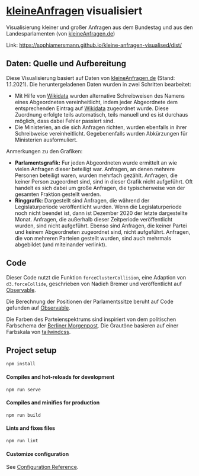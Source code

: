 # [kleineAnfragen](https://kleineanfragen.de/) visualisiert

Visualisierung kleiner und großer Anfragen aus dem Bundestag und aus den Landesparlamenten (von [kleineAnfragen.de](https://kleineanfragen.de/))

Link: https://sophiamersmann.github.io/kleine-anfragen-visualised/dist/

## Daten: Quelle und Aufbereitung

Diese Visualisierung basiert auf Daten von [kleineAnfragen.de](https://kleineanfragen.de/) (Stand: 1.1.2021).
Die heruntergeladenen Daten wurden in zwei Schritten bearbeitet:
- Mit Hilfe von [Wikidata](https://www.wikidata.org/wiki/Wikidata:Main_Page) wurden alternative Schreibweisen des Namens eines Abgeordneten vereinheitlicht, indem jeder Abgeordnete dem entsprechenden Eintrag auf [Wikidata](https://www.wikidata.org/wiki/Wikidata:Main_Page) zugeordnet wurde. Diese Zuordnung erfolgte teils automatisch, teils manuell und es ist durchaus möglich, dass dabei Fehler passiert sind.
- Die Ministerien, an die sich Anfragen richten, wurden ebenfalls in ihrer Schreibweise vereinheitlicht. Gegebenenfalls wurden Abkürzungen für Ministerien ausformuliert.

Anmerkungen zu den Grafiken:
- **Parlamentsgrafik:** Fur jeden Abgeordneten wurde ermittelt an wie vielen Anfragen dieser beteiligt war. Anfragen, an denen mehrere Personen beteiligt waren, wurden mehrfach gezählt. Anfragen, die keiner Person zugeordnet sind, sind in dieser Grafik nicht aufgeführt. Oft handelt es sich dabei um große Anfragen, die typischerweise von der gesamten Fraktion gestellt werden.
- **Ringgrafik:** Dargestellt sind Anfragen, die während der Legislaturperiode veröffentlicht wurden. Wenn die Legislaturperiode noch nicht beendet ist, dann ist Dezember 2020 der letzte dargestellte Monat. Anfragen, die außerhalb dieser Zeitperiode veröffentlicht wurden, sind nicht aufgeführt. Ebenso sind Anfragen, die keiner Partei und keinem Abgeordneten zugeordnet sind, nicht aufgeführt. Anfragen, die von mehreren Parteien gestellt wurden, sind auch mehrmals abgebildet (und miteinander verlinkt).

## Code

Dieser Code nutzt die Funktion `forceClusterCollision`, eine Adaption von `d3.forceCollide`, geschrieben von Nadieh Bremer und veröffentlicht auf [Observable](https://observablehq.com/@nbremer/custom-cluster-force-layout).

Die Berechnung der Positionen der Parlamentssitze beruht auf Code gefunden auf [Observable](https://observablehq.com/@yu-emilie/european-parliament-elections-of-2014/2).

Die Farben des Parteienspektrums sind inspiriert von dem politischen Farbschema der [Berliner Morgenpost](https://interaktiv.morgenpost.de/bundestagswahl-2021-umfragen-ergebnisse-wahlkarte/). Die Grautöne basieren auf einer Farbskala von [tailwindcss](https://tailwindcss.com/docs/customizing-colors).

## Project setup
```
npm install
```

#### Compiles and hot-reloads for development
```
npm run serve
```

#### Compiles and minifies for production
```
npm run build
```

#### Lints and fixes files
```
npm run lint
```

#### Customize configuration
See [Configuration Reference](https://cli.vuejs.org/config/).

